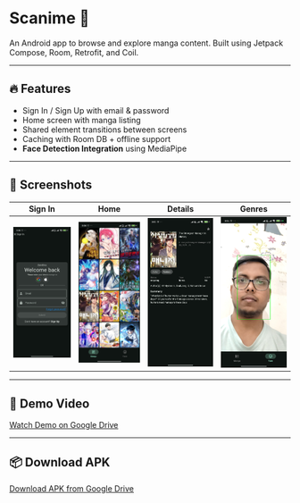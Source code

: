 # Scanime 📱

An Android app to browse and explore manga content. Built using Jetpack Compose, Room, Retrofit, and Coil.

---

## 🔥 Features
- Sign In / Sign Up with email & password
- Home screen with manga listing
- Shared element transitions between screens
- Caching with Room DB + offline support
- **Face Detection Integration** using MediaPipe

---

## 📸 Screenshots

| Sign In | Home | Details | Genres |
|--------|------|---------|--------|
| ![Sign In](login.jpg) | ![Home](home_screen.jpg) | ![Details](manga_description.jpg) | ![Face Detect](face_detect.jpg) |

---

## 🎥 Demo Video

[Watch Demo on Google Drive](https://drive.google.com/file/d/1n8s4qRZ9HLp005bvu3RWokfHwgiCCKhT/view?usp=drive_link)

---

## 📦 Download APK

[Download APK from Google Drive](https://drive.google.com/file/d/1Eb1q6Z38yLc7vx45sk-oZt313nEELo84/view?usp=drive_link)


